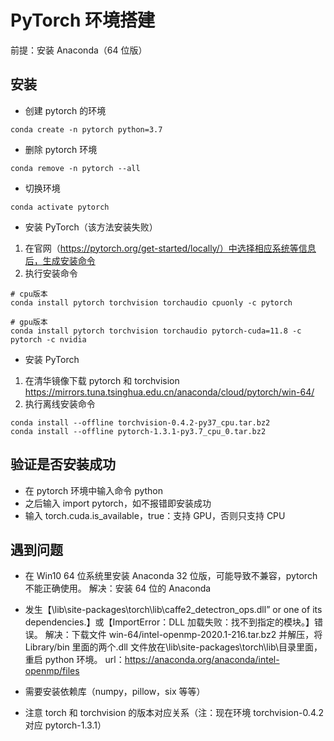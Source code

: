 # PyTorch 环境搭建

前提：安装 Anaconda（64 位版）

## 安装

- 创建 pytorch 的环境

```shell
conda create -n pytorch python=3.7
```

- 删除 pytorch 环境

```shell
conda remove -n pytorch --all
```

- 切换环境

```shell
conda activate pytorch
```

- 安装 PyTorch（该方法安装失败）

1. 在官网（https://pytorch.org/get-started/locally/）中选择相应系统等信息后，生成安装命令
2. 执行安装命令

```shell
# cpu版本
conda install pytorch torchvision torchaudio cpuonly -c pytorch

# gpu版本
conda install pytorch torchvision torchaudio pytorch-cuda=11.8 -c pytorch -c nvidia
```

- 安装 PyTorch

1. 在清华镜像下载 pytorch 和 torchvision
   https://mirrors.tuna.tsinghua.edu.cn/anaconda/cloud/pytorch/win-64/
2. 执行离线安装命令

```shell
conda install --offline torchvision-0.4.2-py37_cpu.tar.bz2
conda install --offline pytorch-1.3.1-py3.7_cpu_0.tar.bz2
```

## 验证是否安装成功

- 在 pytorch 环境中输入命令 python
- 之后输入 import pytorch，如不报错即安装成功
- 输入 torch.cuda.is_available，true：支持 GPU，否则只支持 CPU

## 遇到问题

- 在 Win10 64 位系统里安装 Anaconda 32 位版，可能导致不兼容，pytorch 不能正确使用。
  解决：安装 64 位的 Anaconda

- 发生【\lib\site-packages\torch\lib\caffe2_detectron_ops.dll” or one of its dependencies.】或【ImportError：DLL 加载失败：找不到指定的模块。】错误。
  解决：下载文件 win-64/intel-openmp-2020.1-216.tar.bz2 并解压，将 Library/bin 里面的两个.dll 文件放在\lib\site-packages\torch\lib\目录里面，重启 python 环境。
  url：https://anaconda.org/anaconda/intel-openmp/files

- 需要安装依赖库（numpy，pillow，six 等等）

* 注意 torch 和 torchvision 的版本对应关系（注：现在环境 torchvision-0.4.2 对应 pytorch-1.3.1）
